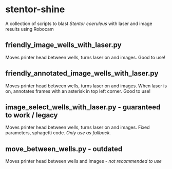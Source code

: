 # stentor-shine
A collection of scripts to blast *Stentor coeruleus* with laser and image results using Robocam

## friendly_image_wells_with_laser.py
Moves printer head between wells, turns laser on and images. Good to use!

## friendly_annotated_image_wells_with_laser.py
Moves printer head between wells, turns laser on and images. When laser is on, annotates frames with an asterisk in top left corner. Good to use!

## image_select_wells_with_laser.py - **guaranteed to work / legacy**
Moves printer head between wells, turns laser on and images. Fixed parameters, sphagetti code. *Only use as fallback.*

## move_between_wells.py - **outdated**
Moves printer head between wells and images - *not recommended to use*
